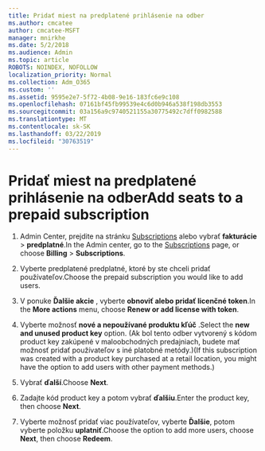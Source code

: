 ```yaml
---
title: Pridať miest na predplatené prihlásenie na odber
ms.author: cmcatee
author: cmcatee-MSFT
manager: mnirkhe
ms.date: 5/2/2018
ms.audience: Admin
ms.topic: article
ROBOTS: NOINDEX, NOFOLLOW
localization_priority: Normal
ms.collection: Adm_O365
ms.custom: ''
ms.assetid: 9595e2e7-5f72-4b08-9e16-183fc6e9c108
ms.openlocfilehash: 07161bf45fb99539e4c6d0b946a538f198db3553
ms.sourcegitcommit: 03a156a9c9740521155a30775492c7dff0982588
ms.translationtype: MT
ms.contentlocale: sk-SK
ms.lasthandoff: 03/22/2019
ms.locfileid: "30763519"
---
```

# <a name="add-seats-to-a-prepaid-subscription"></a><span data-ttu-id="1a388-102">Pridať miest na predplatené prihlásenie na odber</span><span class="sxs-lookup"><span data-stu-id="1a388-102">Add seats to a prepaid subscription</span></span>

1. <span data-ttu-id="1a388-103">Admin Center, prejdite na stránku [Subscriptions](https://go.microsoft.com/fwlink/p/?linkid=842054) alebo vybrať **fakturácie** \> **predplatné**.</span><span class="sxs-lookup"><span data-stu-id="1a388-103">In the Admin center, go to the [Subscriptions](https://go.microsoft.com/fwlink/p/?linkid=842054) page, or choose **Billing** \> **Subscriptions**.</span></span>
    
2. <span data-ttu-id="1a388-104">Vyberte predplatené predplatné, ktoré by ste chceli pridať používateľov.</span><span class="sxs-lookup"><span data-stu-id="1a388-104">Choose the prepaid subscription you would like to add users.</span></span>
    
3. <span data-ttu-id="1a388-105">V ponuke **Ďalšie akcie** , vyberte **obnoviť alebo pridať licenčné token**.</span><span class="sxs-lookup"><span data-stu-id="1a388-105">In the **More actions** menu, choose **Renew or add license with token**.</span></span>
    
4. <span data-ttu-id="1a388-106">Vyberte možnosť **nové a nepoužívané produktu kľúč** .</span><span class="sxs-lookup"><span data-stu-id="1a388-106">Select the **new and unused product key** option.</span></span> <span data-ttu-id="1a388-107">(Ak bol tento odber vytvorený s kódom product key zakúpené v maloobchodných predajniach, budete mať možnosť pridať používateľov s iné platobné metódy.)</span><span class="sxs-lookup"><span data-stu-id="1a388-107">(If this subscription was created with a product key purchased at a retail location, you might have the option to add users with other payment methods.)</span></span> 
    
5. <span data-ttu-id="1a388-108">Vybrať **ďalší**.</span><span class="sxs-lookup"><span data-stu-id="1a388-108">Choose **Next**.</span></span>
    
6. <span data-ttu-id="1a388-109">Zadajte kód product key a potom vybrať **ďalšiu**.</span><span class="sxs-lookup"><span data-stu-id="1a388-109">Enter the product key, then choose **Next**.</span></span>
    
7. <span data-ttu-id="1a388-110">Vyberte možnosť pridať viac používateľov, vyberte **Ďalšie**, potom vyberte položku **uplatniť**.</span><span class="sxs-lookup"><span data-stu-id="1a388-110">Choose the option to add more users, choose **Next**, then choose **Redeem**.</span></span>
    

